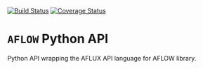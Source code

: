[![Build Status](https://travis-ci.org/rosenbrockc/aflow.svg?branch=master)](https://travis-ci.org/rosenbrockc/aflow) [![Coverage Status](https://coveralls.io/repos/github/rosenbrockc/aflow/badge.svg?branch=master)](https://coveralls.io/github/rosenbrockc/aflow?branch=master)

# `AFLOW` Python API

Python API wrapping the AFLUX API language for AFLOW library.
